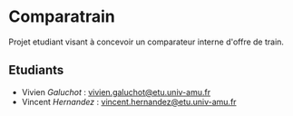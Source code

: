 # Comparatrain

Projet etudiant visant à concevoir un comparateur interne d'offre de train.

## Etudiants
* Vivien *Galuchot* : vivien.galuchot@etu.univ-amu.fr
* Vincent *Hernandez* : vincent.hernandez@etu.univ-amu.fr